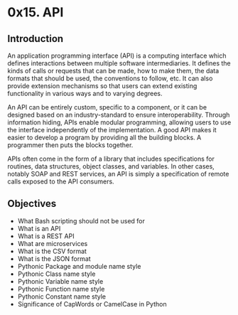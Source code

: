 # 0x15. API

## Introduction

An application programming interface (API) is a computing interface
which defines interactions between multiple software intermediaries.
It defines the kinds of calls or requests that can be made, how to make them,
the data formats that should be used, the conventions to follow, etc.
It can also provide extension mechanisms so that users can extend existing functionality
in various ways and to varying degrees.

An API can be entirely custom, specific to a component, or it can be designed
based on an industry-standard to ensure interoperability.
Through information hiding, APIs enable modular programming,
allowing users to use the interface independently of the implementation.
A good API makes it easier to develop a program by providing all the building blocks.
A programmer then puts the blocks together.

APIs often come in the form of a library that includes specifications for routines,
data structures, object classes, and variables.
In other cases, notably SOAP and REST services, an API is simply a specification
of remote calls exposed to the API consumers.

## Objectives

- What Bash scripting should not be used for
- What is an API
- What is a REST API
- What are microservices
- What is the CSV format
- What is the JSON format
- Pythonic Package and module name style
- Pythonic Class name style
- Pythonic Variable name style
- Pythonic Function name style
- Pythonic Constant name style
- Significance of CapWords or CamelCase in Python
